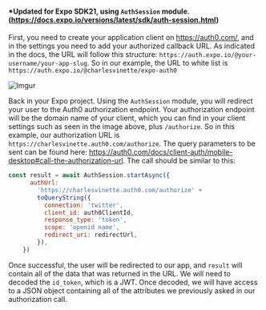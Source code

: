#### *Updated for Expo SDK21, using `AuthSession` module. (https://docs.expo.io/versions/latest/sdk/auth-session.html) 

First, you need to create your application client on https://auth0.com/, and in the settings you need to add your authorized callback URL. As indicated in the docs, the URL will follow this structure: `https://auth.expo.io/@your-username/your-app-slug`. So in our example, the URL to white list is `https://auth.expo.io/@charlesvinette/expo-auth0`

![Imgur](https://imgur.com/LCWac5g.png)

Back in your Expo project. Using the `AuthSession` module, you will redirect your user to the Auth0 authorization endpoint. Your authorization endpoint will be the domain name of your client, which you can find in your client settings such as seen in the image above, plus ```/authorize```. So in this example, our authorization URL is ```https://charlesvinette.auth0.com/authorize```. The query parameters to be sent can be found here: https://auth0.com/docs/client-auth/mobile-desktop#call-the-authorization-url. The call should be similar to this:
```javascript
const result = await AuthSession.startAsync({
      authUrl:
        'https://charlesvinette.auth0.com/authorize' +
        toQueryString({
          connection: 'twitter',
          client_id: auth0ClientId,
          response_type: 'token',
          scope: 'openid name',
          redirect_uri: redirectUrl,
        }),
    })
```


Once successful, the user will be redirected to our app, and `result` will contain all of the data that was returned in the URL. We will need to decoded the ```id_token```, which is a JWT. Once decoded, we will have access to a JSON object containing all of the attributes we previously asked in our authorization call.
